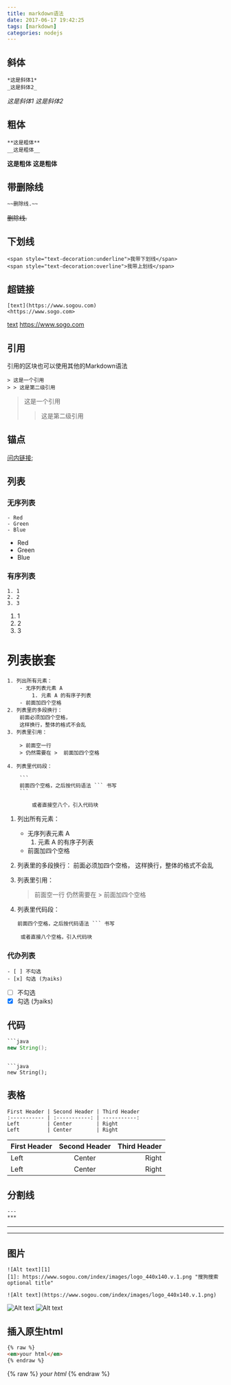 ```yaml
---
title: markdown语法
date: 2017-06-17 19:42:25
tags: [markdown]
categories: nodejs
---
```


## 斜体
```
*这是斜体1*
_这是斜体2_
```
*这是斜体1*
_这是斜体2_
<!-- more -->
## 粗体
```
**这是粗体**
__这是粗体__
```
**这是粗体**
__这是粗体__

## 带删除线
```md
~~删除线.~~
```
~~删除线.~~

## 下划线
```
<span style="text-decoration:underline">我带下划线</span>
<span style="text-decoration:overline">我带上划线</span>
```
## 超链接
```
[text](https://www.sogou.com)
<https://www.sogo.com>
```
[text](https://www.sogou.com)
<https://www.sogo.com>
## 引用
引用的区块也可以使用其他的Markdown语法
```
> 这是一个引用
> > 这是第二级引用
```
> 这是一个引用
> > 这是第二级引用
## 锚点
[问内链接](#user-content-斜体);

## 列表
### 无序列表
```
- Red
- Green
- Blue
```
- Red
- Green
- Blue

### 有序列表
```
1. 1
2. 2
3. 3
```
1. 1
2. 2
3. 3

# 列表嵌套
```
1. 列出所有元素：
    - 无序列表元素 A
        1. 元素 A 的有序子列表
    - 前面加四个空格
2. 列表里的多段换行：
    前面必须加四个空格，
    这样换行，整体的格式不会乱
3. 列表里引用：

    > 前面空一行
    > 仍然需要在 >  前面加四个空格

4. 列表里代码段：

    ```
    前面四个空格，之后按代码语法 ``` 书写
    ```

        或者直接空八个，引入代码块
```
1. 列出所有元素：
    - 无序列表元素 A
        1. 元素 A 的有序子列表
    - 前面加四个空格
2. 列表里的多段换行：
    前面必须加四个空格，
    这样换行，整体的格式不会乱
3. 列表里引用：

    > 前面空一行
    > 仍然需要在 >  前面加四个空格

4. 列表里代码段：

    ```
    前面四个空格，之后按代码语法 ``` 书写
    ```

        或者直接八个空格，引入代码块


### 代办列表
```
- [ ] 不勾选
- [x] 勾选 (为aiks)
```
- [ ] 不勾选
- [x] 勾选 (为aiks)

## 代码
```java
```java
new String();
``` 
```

```java
new String();
```


## 表格

```
First Header | Second Header | Third Header
:----------- | :-----------: | -----------:
Left         | Center        | Right
Left         | Center        | Right

```

First Header | Second Header | Third Header
:----------- | :-----------: | -----------:
Left         | Center        | Right
Left         | Center        | Right

## 分割线
```
---
***
```
---
***

## 图片
```
![Alt text][1]
[1]: https://www.sogou.com/index/images/logo_440x140.v.1.png "搜狗搜索 optional title"

![Alt text](https://www.sogou.com/index/images/logo_440x140.v.1.png)
```
![Alt text][1]
![Alt text](https://www.sogou.com/index/images/logo_440x140.v.1.png)

## 插入原生html
```markdown
{% raw %}
<em>your html</em>
{% endraw %}
```
{% raw %}
<em>your html</em>
{% endraw %}


[1]: https://www.sogou.com/index/images/logo_440x140.v.1.png "搜狗搜索 optional title"